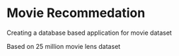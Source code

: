 # Movie Recommedation

Creating a database based application for movie dataset

Based on 25 million movie lens dataset
